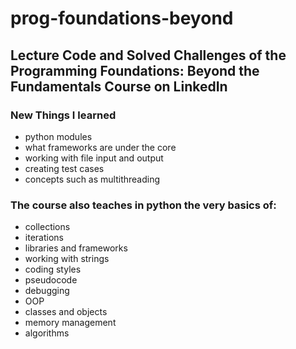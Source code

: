 # prog-foundations-beyond
## Lecture Code and Solved Challenges of the Programming Foundations: Beyond the Fundamentals Course on LinkedIn
### New Things I learned
- python modules
- what frameworks are under the core
- working with file input and output
- creating test cases
- concepts such as multithreading
### The course also teaches in python the very basics of:
- collections
- iterations 
- libraries and frameworks
- working with strings
- coding styles 
- pseudocode
- debugging
- OOP
- classes and objects
- memory management
- algorithms

